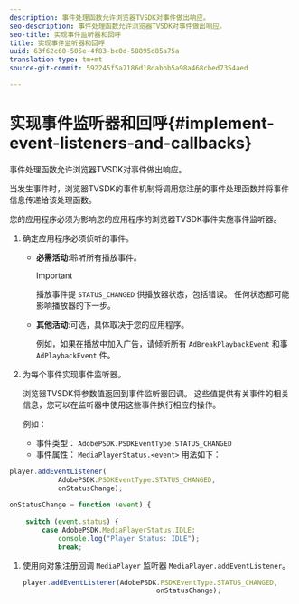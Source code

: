 ```yaml
---
description: 事件处理函数允许浏览器TVSDK对事件做出响应。
seo-description: 事件处理函数允许浏览器TVSDK对事件做出响应。
seo-title: 实现事件监听器和回呼
title: 实现事件监听器和回呼
uuid: 63f62c60-505e-4f83-bc0d-58895d85a75a
translation-type: tm+mt
source-git-commit: 592245f5a7186d18dabbb5a98a468cbed7354aed

---
```



# 实现事件监听器和回呼{#implement-event-listeners-and-callbacks}

事件处理函数允许浏览器TVSDK对事件做出响应。

当发生事件时，浏览器TVSDK的事件机制将调用您注册的事件处理函数并将事件信息传递给该处理函数。

您的应用程序必须为影响您的应用程序的浏览器TVSDK事件实施事件监听器。

1. 确定应用程序必须侦听的事件。

   * **必需活动**:聆听所有播放事件。

      >[!IMPORTANT]
      >
      >播放事件提 `STATUS_CHANGED` 供播放器状态，包括错误。 任何状态都可能影响播放器的下一步。

   * **其他活动**:可选，具体取决于您的应用程序。

      例如，如果在播放中加入广告，请倾听所有 `AdBreakPlaybackEvent` 和事 `AdPlaybackEvent` 件。

1. 为每个事件实现事件监听器。

   浏览器TVSDK将参数值返回到事件监听器回调。 这些值提供有关事件的相关信息，您可以在监听器中使用这些事件执行相应的操作。

   例如：

   * 事件类型： `AdobePSDK.PSDKEventType.STATUS_CHANGED`
   * 事件属性： `MediaPlayerStatus.<event>` 用法如下：

```js
player.addEventListener( 
            AdobePSDK.PSDKEventType.STATUS_CHANGED,  
            onStatusChange); 
 
onStatusChange = function (event) { 
 
    switch (event.status) { 
        case AdobePSDK.MediaPlayerStatus.IDLE: 
            console.log("Player Status: IDLE"); 
            break;
```

1. 使用向对象注册回调 `MediaPlayer` 监听器 `MediaPlayer.addEventListener`。

   ```js
   player.addEventListener(AdobePSDK.PSDKEventType.STATUS_CHANGED,  
                                    onStatusChange);
   ```
